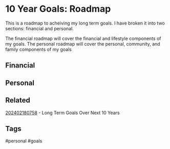 # 10 Year Goals: Roadmap

This is a roadmap to acheiving my long term goals. I have broken it into two
sections: financial and personal.

The financial roadmap will cover the financial and lifestyle components of my
goals. The personal roadmap will cover the personal, community, and family
components of my goals

## Financial

## Personal

## Related
[202402180758](../202402180758) - Long Term Goals Over Next 10 Years

## Tags
#personal #goals
